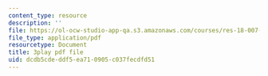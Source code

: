 ```yaml
---
content_type: resource
description: ''
file: https://ol-ocw-studio-app-qa.s3.amazonaws.com/courses/res-18-007-calculus-revisited-multivariable-calculus-fall-2011/dcdb5cdeddf5ea710905c037fecdfd51_JAxRgACOQtA.pdf
file_type: application/pdf
resourcetype: Document
title: 3play pdf file
uid: dcdb5cde-ddf5-ea71-0905-c037fecdfd51
---
```

